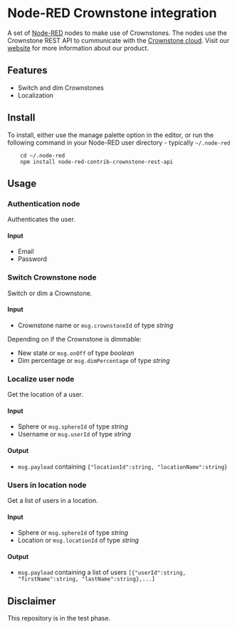 # Node-RED Crownstone integration

A set of [Node-RED](http://nodered.org) nodes to make use of Crownstones. The nodes use the Crownstone REST API to cummunicate with the [Crownstone cloud](http://cloud.crownstone.rocks).
Visit our [website](http://crownstone.rocks) for more information about our product.

## Features
 - Switch and dim Crownstones
 - Localization

## Install
To install, either use the manage palette option in the editor, or run the following command in your Node-RED user directory - typically `~/.node-red`

        cd ~/.node-red
        npm install node-red-contrib-crownstone-rest-api


## Usage

### Authentication node
Authenticates the user.
#### Input
 - Email
 - Password

### Switch Crownstone node
Switch or dim a Crownstone.
#### Input
 - Crownstone name or `msg.crownstoneId` of type *string*

Depending on if the Crownstone is dimmable:
 - New state or `msg.onOff` of type *boolean*
 - Dim percentage or `msg.dimPercentage` of type *string*

### Localize user node
Get the location of a user.
#### Input
 - Sphere or `msg.sphereId` of type *string*
 - Username or `msg.userId` of type *string*
#### Output
 - `msg.payload` containing `{"locationId":string, "locationName":string}`

### Users in location node
Get a list of users in a location.
#### Input
 - Sphere or `msg.sphereId` of type *string*
 - Location or `msg.locationId` of type *string*
#### Output
 - `msg.payload` containing a list of users `[{"userId":string, "firstName":string, "lastName":string},...]`


## Disclaimer
This repository is in the test phase.
